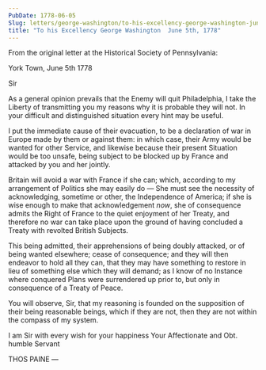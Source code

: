 ```yaml
---
PubDate: 1778-06-05
Slug: letters/george-washington/to-his-excellency-george-washington-june-5th-1778
title: "To his Excellency George Washington  June 5th, 1778"
---
```


   From the original letter at the Historical Society of Pennsylvania:  

   York Town, June 5th 1778

   Sir

   As a general opinion prevails that the Enemy will quit Philadelphia, I
   take the Liberty of transmitting you my reasons why it is probable they
   will not. In your difficult and distinguished situation every hint may be
   useful.

   I put the immediate cause of their evacuation, to be a declaration of war
   in Europe made by them or against them: in which case, their Army would be
   wanted for other Service, and likewise because their present Situation
   would be too unsafe, being subject to be blocked up by France and attacked
   by you and her jointly.

   Britain will avoid a war with France if she can; which, according to my
   arrangement of Politics she may easily do &mdash; She must see the necessity of
   acknowledging, sometime or other, the Independence of America; if she is
   wise enough to make that acknowledgement *now*, she of consequence admits
   the Right of France to the quiet enjoyment of her Treaty, and therefore no
   war can take place upon the ground of having concluded a Treaty with
   revolted British Subjects.

   This being admitted, their apprehensions of being doubly attacked, or of
   being wanted elsewhere; cease of consequence; and they will then endeavor
   to hold all they can, that they may have something to restore in lieu of
   something else which they will demand; as I know of no Instance where
   conquered Plans were surrendered up prior to, but only in consequence of a
   Treaty of Peace.

   You will observe, Sir, that my reasoning is founded on the supposition of
   their being reasonable beings, which if they are not, then they are not
   within the compass of my system.

   I am Sir with every wish for your happiness Your Affectionate and
   Obt. humble Servant

   THOS PAINE &mdash;



